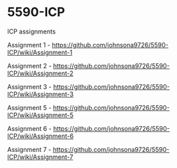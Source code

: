 # 5590-ICP
ICP assignments


Assignment 1 - https://github.com/johnsona9726/5590-ICP/wiki/Assignment-1

Assignment 2 - https://github.com/johnsona9726/5590-ICP/wiki/Assignment-2

Assignment 3 - https://github.com/johnsona9726/5590-ICP/wiki/Assignment-3

Assignment 5 - https://github.com/johnsona9726/5590-ICP/wiki/Assignment-5

Assignment 6 - https://github.com/johnsona9726/5590-ICP/wiki/Assignment-6

Assignment 7 - https://github.com/johnsona9726/5590-ICP/wiki/Assignment-7
